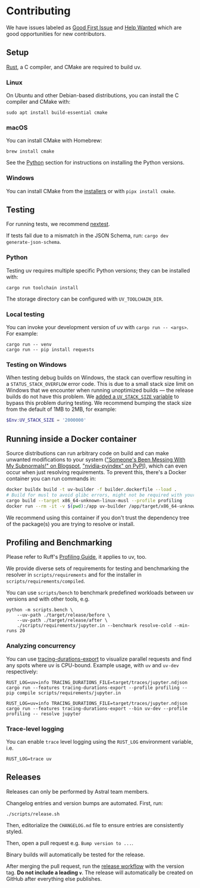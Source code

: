 # Contributing

We have issues labeled as [Good First Issue](https://github.com/astral-sh/uv/issues?q=is%3Aopen+is%3Aissue+label%3A%22good+first+issue%22) and [Help Wanted](https://github.com/astral-sh/uv/issues?q=is%3Aopen+is%3Aissue+label%3A%22help+wanted%22) which are good opportunities for new contributors.

## Setup

[Rust](https://rustup.rs/), a C compiler, and CMake are required to build uv.

### Linux

On Ubuntu and other Debian-based distributions, you can install the C compiler and CMake with:

```shell
sudo apt install build-essential cmake
```

### macOS

You can install CMake with Homebrew:

```shell
brew install cmake
```

See the [Python](#python) section for instructions on installing the Python versions.

### Windows

You can install CMake from the [installers](https://cmake.org/download/) or with `pipx install cmake`.

## Testing

For running tests, we recommend [nextest](https://nexte.st/).

If tests fail due to a mismatch in the JSON Schema, run: `cargo dev generate-json-schema`.

### Python

Testing uv requires multiple specific Python versions; they can be installed with:

```shell
cargo run toolchain install
```

The storage directory can be configured with `UV_TOOLCHAIN_DIR`.

### Local testing

You can invoke your development version of uv with `cargo run -- <args>`. For example:

```shell
cargo run -- venv
cargo run -- pip install requests
```

### Testing on Windows

When testing debug builds on Windows, the stack can overflow resulting in a `STATUS_STACK_OVERFLOW` error code.
This is due to a small stack size limit on Windows that we encounter when running unoptimized builds — the release
builds do not have this problem. We [added a `UV_STACK_SIZE` variable](https://github.com/astral-sh/uv/pull/941) to
bypass this problem during testing. We recommend bumping the stack size from the default of 1MB to 2MB, for example:

```powershell
$Env:UV_STACK_SIZE = '2000000'
```

## Running inside a Docker container

Source distributions can run arbitrary code on build and can make unwanted modifications to your system (["Someone's Been Messing With My Subnormals!" on Blogspot](https://moyix.blogspot.com/2022/09/someones-been-messing-with-my-subnormals.html), ["nvidia-pyindex" on PyPI](https://pypi.org/project/nvidia-pyindex/)), which can even occur when just resolving requirements. To prevent this, there's a Docker container you can run commands in:

```bash
docker buildx build -t uv-builder -f builder.dockerfile --load .
# Build for musl to avoid glibc errors, might not be required with your OS version
cargo build --target x86_64-unknown-linux-musl --profile profiling
docker run --rm -it -v $(pwd):/app uv-builder /app/target/x86_64-unknown-linux-musl/profiling/uv-dev resolve-many --cache-dir /app/cache-docker /app/scripts/popular_packages/pypi_10k_most_dependents.txt
```

We recommend using this container if you don't trust the dependency tree of the package(s) you are trying to resolve or install.

## Profiling and Benchmarking

Please refer to Ruff's [Profiling Guide](https://github.com/astral-sh/ruff/blob/main/CONTRIBUTING.md#profiling-projects), it applies to uv, too.

We provide diverse sets of requirements for testing and benchmarking the resolver in `scripts/requirements` and for the installer in `scripts/requirements/compiled`.

You can use `scripts/bench` to benchmark predefined workloads between uv versions and with other tools, e.g.

```
python -m scripts.bench \
    --uv-path ./target/release/before \
    --uv-path ./target/release/after \
    ./scripts/requirements/jupyter.in --benchmark resolve-cold --min-runs 20
```

### Analyzing concurrency

You can use [tracing-durations-export](https://github.com/konstin/tracing-durations-export) to visualize parallel requests and find any spots where uv is CPU-bound. Example usage, with `uv` and `uv-dev` respectively:

```shell
RUST_LOG=uv=info TRACING_DURATIONS_FILE=target/traces/jupyter.ndjson cargo run --features tracing-durations-export --profile profiling -- pip compile scripts/requirements/jupyter.in
```

```shell
RUST_LOG=uv=info TRACING_DURATIONS_FILE=target/traces/jupyter.ndjson cargo run --features tracing-durations-export --bin uv-dev --profile profiling -- resolve jupyter
```

### Trace-level logging

You can enable `trace` level logging using the `RUST_LOG` environment variable, i.e.

```shell
RUST_LOG=trace uv
```

## Releases

Releases can only be performed by Astral team members.

Changelog entries and version bumps are automated. First, run:

```
./scripts/release.sh
```

Then, editorialize the `CHANGELOG.md` file to ensure entries are consistently styled.

Then, open a pull request e.g. `Bump version to ...`.

Binary builds will automatically be tested for the release.

After merging the pull request, run the [release workflow](https://github.com/astral-sh/uv/actions/workflows/release.yml)
with the version tag. **Do not include a leading `v`**.
The release will automatically be created on GitHub after everything else publishes.
